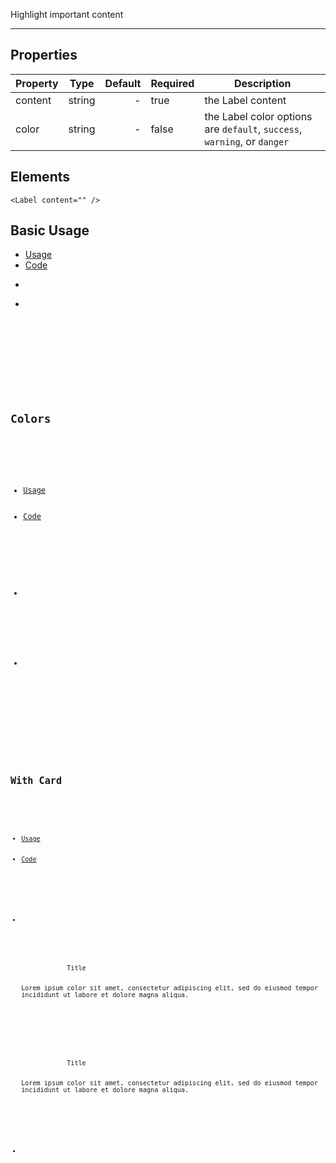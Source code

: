 Highlight important content

-------------

## Properties

| Property     | Type          | Default | Required | Description |
| --------     |:-------------:| -------:| -------- | ----------- |
| content      | string        |  -      |  true    | the Label content |
| color        | string        |  -      |  false   | the Label color options are ```default```, ```success```, ```warning```, or ```danger``` |


## Elements

``` tsx
<Label content="" />
```

## Basic Usage

<div>
    <ul uk-tab="">
        <li className="uk-active"><a href="#">Usage</a></li>
        <li><a href="#">Code</a></li>
    </ul>
    <ul className="uk-switcher">
        <li>
          <Label content="label" />
        </li>
        <li>
            <pre>
                <Code code='<Label content="label" />'
                />
            </pre>
        </li>
    </ul>
</div>

## Colors

<div>
    <ul uk-tab="">
        <li className="uk-active"><a href="#">Usage</a></li>
        <li><a href="#">Code</a></li>
    </ul>
    <ul className="uk-switcher">
        <li>
          <Label ClassName="uk-label-success" content="label" />
          <Label ClassNames="success" content="label" />
          <Label ClassNames="warning" content="label" />
          <Label ClassNames="danger" content="label" />
        </li>
        <li>
            <pre>
                <Code code=
                  '<Label color="defualt" content="label" />
                  <Label color="success" content="label" />
                  <Label color="warning" content="label" />
                  <Label color="danger" content="label" />'
                />
            </pre>
        </li>
    </ul>
</div>

## With Card

<div>
    <ul uk-tab="">
        <li className="uk-active"><a href="#">Usage</a></li>
        <li><a href="#">Code</a></li>
    </ul>
    <ul className="uk-switcher">
        <li>
          <Flex>
            <Card size="medium" width="1-2">
            <Flex alignment="right">
              <Label content="label" />
            </Flex>
            <CardBody>
            <CardTitle>Title</CardTitle>
            <p>Lorem ipsum color sit amet, consectetur adipiscing elit, sed do eiusmod tempor incididunt ut labore et dolore magna aliqua.</p>
            </CardBody>
            </Card>
            <Card size="medium" width="1-2">
            <Flex alignment="right">
              <Label color="success" content="label" />
            </Flex>
            <CardBody>
            <CardTitle>Title</CardTitle>
              <p>Lorem ipsum color sit amet, consectetur adipiscing elit, sed do eiusmod tempor incididunt ut labore et dolore magna aliqua.</p>
            </CardBody>
            </Card>
          </Flex>
        </li>
        <li>
            <pre>
                <Code code=
                  '<Flex>
                    <Card size="medium" width="1-2">
                    <Flex alignment="right">
                      <Label content="label" />
                    </Flex>
                    <CardBody>
                    <CardTitle>Title</CardTitle>
                    <p>Lorem ipsum color sit amet, consectetur adipiscing elit, sed do eiusmod tempor incididunt ut labore et dolore magna aliqua.</p>
                    </CardBody>
                    </Card>
                    <Card size="medium" width="1-2">
                    <Flex alignment="right">
                      <Label color="success" content="label" />
                    </Flex>
                    <CardBody>
                    <CardTitle>Title</CardTitle>
                      <p>Lorem ipsum color sit amet, consectetur adipiscing elit, sed do eiusmod tempor incididunt ut labore et dolore magna aliqua.</p>
                    </CardBody>
                    </Card>
                    </Flex>'
                />
            </pre>
        </li>
    </ul>
</div>